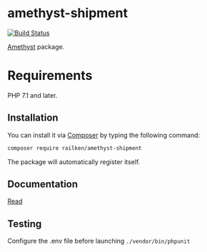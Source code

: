 # amethyst-shipment

[![Build Status](https://travis-ci.org/railken/amethyst-shipment.svg?branch=master)](https://travis-ci.org/railken/amethyst-shipment)

[Amethyst](https://github.com/railken/amethyst) package.

# Requirements

PHP 7.1 and later.

## Installation

You can install it via [Composer](https://getcomposer.org/) by typing the following command:

```bash
composer require railken/amethyst-shipment
```

The package will automatically register itself.

## Documentation

[Read](docs/index.md)

## Testing

Configure the .env file before launching `./vendor/bin/phpunit`
